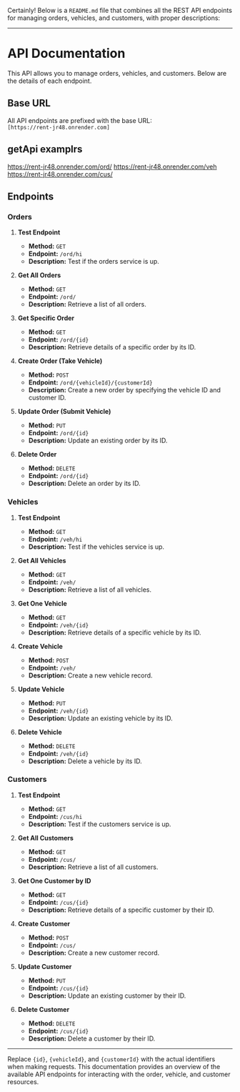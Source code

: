 Certainly! Below is a `README.md` file that combines all the REST API endpoints for managing orders, vehicles, and customers, with proper descriptions:

---

# API Documentation

This API allows you to manage orders, vehicles, and customers. Below are the details of each endpoint.

## Base URL

All API endpoints are prefixed with the base URL:  
`[https://rent-jr48.onrender.com]`
## getApi examplrs
https://rent-jr48.onrender.com/ord/
https://rent-jr48.onrender.com/veh
https://rent-jr48.onrender.com/cus/

## Endpoints

### Orders

1. **Test Endpoint**
   - **Method:** `GET`
   - **Endpoint:** `/ord/hi`
   - **Description:** Test if the orders service is up.

2. **Get All Orders**
   - **Method:** `GET`
   - **Endpoint:** `/ord/`
   - **Description:** Retrieve a list of all orders.

3. **Get Specific Order**
   - **Method:** `GET`
   - **Endpoint:** `/ord/{id}`
   - **Description:** Retrieve details of a specific order by its ID.

4. **Create Order (Take Vehicle)**
   - **Method:** `POST`
   - **Endpoint:** `/ord/{vehicleId}/{customerId}`
   - **Description:** Create a new order by specifying the vehicle ID and customer ID.

5. **Update Order (Submit Vehicle)**
   - **Method:** `PUT`
   - **Endpoint:** `/ord/{id}`
   - **Description:** Update an existing order by its ID.

6. **Delete Order**
   - **Method:** `DELETE`
   - **Endpoint:** `/ord/{id}`
   - **Description:** Delete an order by its ID.

### Vehicles

1. **Test Endpoint**
   - **Method:** `GET`
   - **Endpoint:** `/veh/hi`
   - **Description:** Test if the vehicles service is up.

2. **Get All Vehicles**
   - **Method:** `GET`
   - **Endpoint:** `/veh/`
   - **Description:** Retrieve a list of all vehicles.

3. **Get One Vehicle**
   - **Method:** `GET`
   - **Endpoint:** `/veh/{id}`
   - **Description:** Retrieve details of a specific vehicle by its ID.

4. **Create Vehicle**
   - **Method:** `POST`
   - **Endpoint:** `/veh/`
   - **Description:** Create a new vehicle record.

5. **Update Vehicle**
   - **Method:** `PUT`
   - **Endpoint:** `/veh/{id}`
   - **Description:** Update an existing vehicle by its ID.

6. **Delete Vehicle**
   - **Method:** `DELETE`
   - **Endpoint:** `/veh/{id}`
   - **Description:** Delete a vehicle by its ID.

### Customers

1. **Test Endpoint**
   - **Method:** `GET`
   - **Endpoint:** `/cus/hi`
   - **Description:** Test if the customers service is up.

2. **Get All Customers**
   - **Method:** `GET`
   - **Endpoint:** `/cus/`
   - **Description:** Retrieve a list of all customers.

3. **Get One Customer by ID**
   - **Method:** `GET`
   - **Endpoint:** `/cus/{id}`
   - **Description:** Retrieve details of a specific customer by their ID.

4. **Create Customer**
   - **Method:** `POST`
   - **Endpoint:** `/cus/`
   - **Description:** Create a new customer record.

5. **Update Customer**
   - **Method:** `PUT`
   - **Endpoint:** `/cus/{id}`
   - **Description:** Update an existing customer by their ID.

6. **Delete Customer**
   - **Method:** `DELETE`
   - **Endpoint:** `/cus/{id}`
   - **Description:** Delete a customer by their ID.

---

Replace `{id}`, `{vehicleId}`, and `{customerId}` with the actual identifiers when making requests. 
This documentation provides an overview of the available API endpoints for interacting with the order, vehicle, and customer resources.
